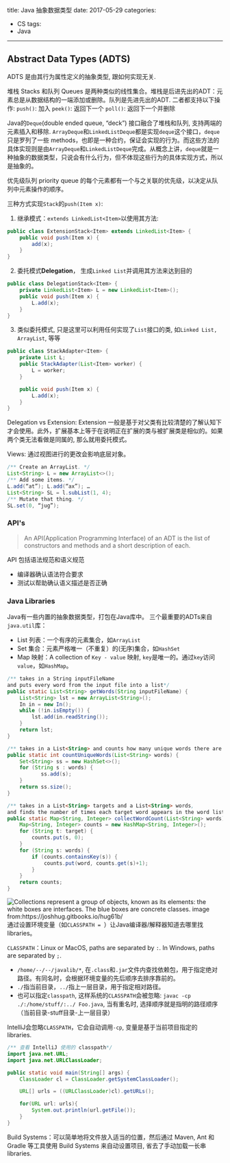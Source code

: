 title: Java 抽象数据类型
date: 2017-05-29
categories:
- CS
tags:
- Java
---
## Abstract Data Types (ADTS)
ADTS 是由其行为属性定义的抽象类型, 跟如何实现无关.

堆栈 Stacks 和队列 Queues 是两种类似的线性集合。堆栈是后进先出的ADT：元素总是从数据结构的一端添加或删除。队列是先进先出的ADT. 二者都支持以下操作:
`push()`: 加入
`peek()`: 返回下一个
`poll()`: 返回下一个并删除

Java的`Deque`(double ended queue, “deck”) 接口融合了堆栈和队列, 支持两端的元素插入和移除. `ArrayDeque`和`LinkedListDeque`都是实现`deque`这个接口，`deque`只是罗列了一些 methods，也即是一种合约，保证会实现的行为。而这些方法的具体实现则是由`ArrayDeque`和`LinkedListDeque`完成。从概念上讲，`deque`就是一种抽象的数据类型，只说会有什么行为，但不体现这些行为的具体实现方式，所以是抽象的。

优先级队列 priority queue 的每个元素都有一个与之关联的优先级，以决定从队列中元素操作的顺序。
<!-- more -->

三种方式实现`Stack`的`push(Item x)`:
1. 继承模式：`extends LinkedList<Item>`以使用其方法:
```java
public class ExtensionStack<Item> extends LinkedList<Item> {
    public void push(Item x) {
        add(x);
    }
}
```
2. 委托模式**Delegation**， 生成`Linked List`并调用其方法来达到目的
```java
public class DelegationStack<Item> {
    private LinkedList<Item> L = new LinkedList<Item>();
    public void push(Item x) {
        L.add(x);
    }
}
```
3. 类似委托模式, 只是这里可以利用任何实现了`List`接口的类, 如`Linked List, ArrayList`, 等等
```java
public class StackAdapter<Item> {
    private List L;
    public StackAdapter(List<Item> worker) {
        L = worker;
    }

    public void push(Item x) {
        L.add(x);
    }
}
```
Delegation vs Extension: Extension 一般是基于对父类有比较清楚的了解认知下才会使用。此外，扩展基本上等于在说明正在扩展的类与被扩展类是相似的。如果两个类无法看做是同属的, 那么就用委托模式。

Views: 通过视图进行的更改会影响底层对象。
```java
/** Create an ArrayList. */
List<String> L = new ArrayList<>();
/** Add some items. */
L.add(“at”); L.add(“ax”); …
List<String> SL = l.subList(1, 4);
/** Mutate that thing. */
SL.set(0, “jug”);
```

### API's
> An API(Application Programming Interface) of an ADT is the list of constructors and methods and a short description of each.

API 包括语法规范和语义规范
- 编译器确认语法符合要求
- 测试以帮助确认语义描述是否正确

### Java Libraries
Java有一些内置的抽象数据类型，打包在Java库中。 三个最重要的ADTs来自`java.util`库：
* List 列表：一个有序的元素集合，如`ArrayList`
* Set 集合：元素严格唯一（不重复）的(无序)集合，如`HashSet`
* Map 映射：A collection of `Key - value` 映射, `key`是唯一的。通过`key`访问`value`，如`HashMap`。

```java
/** takes in a String inputFileName
and puts every word from the input file into a list*/
public static List<String> getWords(String inputFileName) {
    List<String> lst = new ArrayList<String>();
    In in = new In();
    while (!in.isEmpty()) {
        lst.add(in.readString());
    }
    return lst;
}

/** takes in a List<String> and counts how many unique words there are in the file.*/
public static int countUniqueWords(List<String> words) {
    Set<String> ss = new HashSet<>();
    for (String s : words) {
           ss.add(s);
    }
    return ss.size();
}

/** takes in a List<String> targets and a List<String> words,
and finds the number of times each target word appears in the word list.*/
public static Map<String, Integer> collectWordCount(List<String> words) {
    Map<String, Integer> counts = new HashMap<String, Integer>();
    for (String t: target) {
        counts.put(s, 0);
    }
    for (String s: words) {
        if (counts.containsKey(s)) {
            counts.put(word, counts.get(s)+1);
        }
    }
    return counts;
}
```
![](https://joshhug.gitbooks.io/hug61b/content/assets/collection_hierarchy.png "Collections represent a group of objects, known as its elements: the white boxes are interfaces. The blue boxes are concrete classes. image from:https://joshhug.gitbooks.io/hug61b/")
通过设置环境变量（如`CLASSPATH = `）让Java编译器/解释器知道去哪里找 libraries。

`CLASSPATH`：Linux or MacOS, paths are separated by `:`. In Windows, paths are separated by `;`.
* `/home/--/--/javalib/*`, 在`.class`和`.jar`文件内查找依赖包，用于指定绝对路径。有同名时，会根据环境变量的先后顺序去排序靠前的。
* `./`指当前目录，`../`指上一层目录，用于指定相对路径。
* 也可以指定`classpath`, 这样系统的`CLASSPATH`会被忽略: `javac -cp ./:/home/stuff/:../ Foo.java`, 当有重名时, 选择顺序就是指明的路径顺序（当前目录-stuff目录-上一层目录）

IntelliJ会忽略`CLASSPATH`，它会自动调用`-cp`, 变量是基于当前项目指定的 libraries.
```java
/** 查看 IntelliJ 使用的 classpath*/
import java.net.URL;
import java.net.URLClassLoader;

public static void main(String[] args) {
    ClassLoader cl = ClassLoader.getSystemClassLoader();

    URL[] urls = ((URLClassLoader)cl).getURLs();

    for(URL url: urls){
        System.out.println(url.getFile());
    }
}
```

Build Systems：可以简单地将文件放入适当的位置，然后通过 Maven, Ant 和 Gradle 等工具使用 Build Systems 来自动设置项目, 省去了手动加载一长串 libraries.
